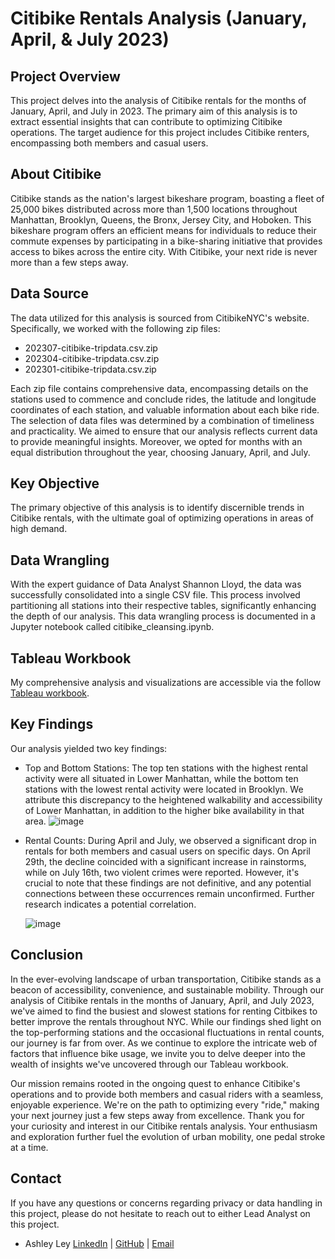 # Citibike Rentals Analysis (January, April, & July 2023)

## Project Overview
This project delves into the analysis of Citibike rentals for the months of January, April, and July in 2023. The primary aim of this analysis is to extract essential insights that can contribute to optimizing Citibike operations. The target audience for this project includes Citibike renters, encompassing both members and casual users.

## About Citibike
Citibike stands as the nation's largest bikeshare program, boasting a fleet of 25,000 bikes distributed across more than 1,500 locations throughout Manhattan, Brooklyn, Queens, the Bronx, Jersey City, and Hoboken. This bikeshare program offers an efficient means for individuals to reduce their commute expenses by participating in a bike-sharing initiative that provides access to bikes across the entire city. With Citibike, your next ride is never more than a few steps away.

## Data Source
The data utilized for this analysis is sourced from CitibikeNYC's website. Specifically, we worked with the following zip files:
+ 202307-citibike-tripdata.csv.zip
+ 202304-citibike-tripdata.csv.zip
+ 202301-citibike-tripdata.csv.zip

Each zip file contains comprehensive data, encompassing details on the stations used to commence and conclude rides, the latitude and longitude coordinates of each station, and valuable information about each bike ride. The selection of data files was determined by a combination of timeliness and practicality. We aimed to ensure that our analysis reflects current data to provide meaningful insights. Moreover, we opted for months with an equal distribution throughout the year, choosing January, April, and July.

## Key Objective
The primary objective of this analysis is to identify discernible trends in Citibike rentals, with the ultimate goal of optimizing operations in areas of high demand.

## Data Wrangling
With the expert guidance of Data Analyst Shannon Lloyd, the data was successfully consolidated into a single CSV file. This process involved partitioning all stations into their respective tables, significantly enhancing the depth of our analysis. This data wrangling process is documented in a Jupyter notebook called citibike_cleansing.ipynb.

## Tableau Workbook
My comprehensive analysis and visualizations are accessible via the follow [Tableau workbook](https://public.tableau.com/app/profile/ashley.ley/viz/CitiBike2023Analysis/Story1?publish=yes).

## Key Findings
Our analysis yielded two key findings:

+ Top and Bottom Stations: The top ten stations with the highest rental activity were all situated in Lower Manhattan, while the bottom ten stations with the lowest rental activity were located in Brooklyn. We attribute this discrepancy to the heightened walkability and accessibility of Lower Manhattan, in addition to the higher bike availability in that area.
![image](https://github.com/ashley-ley/citi-bike-analysis/assets/132225987/d22d633e-2799-4cd9-aca6-091236b9fe6c)

+ Rental Counts: During April and July, we observed a significant drop in rentals for both members and casual users on specific days. On April 29th, the decline coincided with a significant increase in rainstorms, while on July 16th, two violent crimes were reported. However, it's crucial to note that these findings are not definitive, and any potential connections between these occurrences remain unconfirmed. Further research indicates a potential correlation.

     ![image](https://github.com/ashley-ley/citi-bike-analysis/assets/132225987/58d51cc8-b0c6-4b1c-bd27-00305677cddd)

## Conclusion

In the ever-evolving landscape of urban transportation, Citibike stands as a beacon of accessibility, convenience, and sustainable mobility. Through our analysis of Citibike rentals in the months of January, April, and July 2023, we've aimed to find the busiest and slowest stations for renting Citbikes to better improve the rentals throughout NYC. While our findings shed light on the top-performing stations and the occasional fluctuations in rental counts, our journey is far from over. As we continue to explore the intricate web of factors that influence bike usage, we invite you to delve deeper into the wealth of insights we've uncovered through our Tableau workbook. 

Our mission remains rooted in the ongoing quest to enhance Citibike's operations and to provide both members and casual riders with a seamless, enjoyable experience. We're on the path to optimizing every "ride," making your next journey just a few steps away from excellence. Thank you for your curiosity and interest in our Citibike rentals analysis. Your enthusiasm and exploration further fuel the evolution of urban mobility, one pedal stroke at a time.

## Contact

If you have any questions or concerns regarding privacy or data handling in this project, please do not hesitate to reach out to either Lead Analyst on this project. 
+ Ashley Ley [LinkedIn](https://www.linkedin.com/in/ashley-ley1/) | [GitHub](https://github.com/ashley-ley) | [Email](yakopeca@gmail.com)
